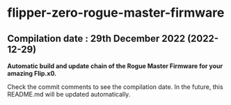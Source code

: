 # flipper-zero-rogue-master-firmware
## Compilation date : 29th December 2022 (2022-12-29)
**Automatic build and update chain of the Rogue Master Firmware for your amazing Flip.x0.**

Check the commit comments to see the compilation date.
In the future, this README.md will be updated automatically.
